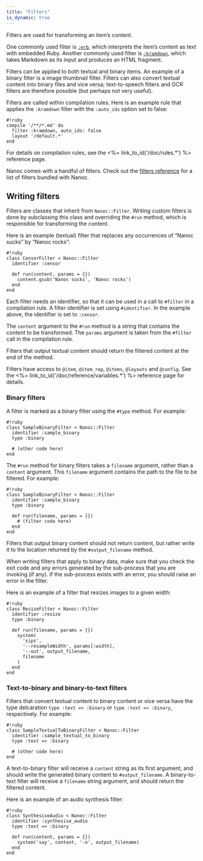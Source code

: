 ```yaml
---
title: "Filters"
is_dynamic: true
---
```


Filters are used for transforming an item’s content.

One commonly used filter is [`:erb`](/doc/reference/filters/#erb), which interprets the item’s content as text with embedded Ruby. Another commonly used filter is [`:kramdown`](/doc/reference/filters/#kramdown), which takes Markdown as its input and produces an HTML fragment.

Filters can be applied to both textual and binary items. An example of a binary filter is a image thumbnail filter. Filters can also convert textual content into binary files and vice versa; text-to-speech filters and OCR filters are therefore possible (but perhaps not very useful).

Filters are called within compilation rules. Here is an example rule that applies the `:kramdown` filter with the `:auto_ids` option set to false:

    #!ruby
    compile '/**/*.md' do
      filter :kramdown, auto_ids: false
      layout '/default.*'
    end

For details on compilation rules, see the <%= link_to_id('/doc/rules.*') %> reference page.

Nanoc comes with a handful of filters. Check out the [filters reference](/doc/reference/filters/) for a list of filters bundled with Nanoc.

Writing filters
---------------

Filters are classes that inherit from `Nanoc::Filter`. Writing custom filters is done by subclassing this class and overriding the `#run` method, which is responsible for transforming the content.

Here is an example (textual) filter that replaces any occurrences of “Nanoc sucks” by “Nanoc rocks”:

    #!ruby
    class CensorFilter < Nanoc::Filter
      identifier :censor

      def run(content, params = {})
        content.gsub('Nanoc sucks', 'Nanoc rocks')
      end
    end

Each filter needs an identifier, so that it can be used in a call to `#filter` in a compilation rule. A filter identifier is set using `#identifier`. In the example above, the identifier is set to `:censor`.

The `content` argument to the `#run` method is a string that contains the content to be transformed. The `params` argument is taken from the `#filter` call in the compilation rule.

Filters that output textual content should return the filtered content at the end of the method.

Filters have access to `@item`, `@item_rep`, `@items`, `@layouts` and `@config`. See the <%= link_to_id('/doc/reference/variables.*') %> reference page for details.

### Binary filters

A filter is marked as a binary filter using the `#type` method. For example:

    #!ruby
    class SampleBinaryFilter < Nanoc::Filter
      identifier :sample_binary
      type :binary

      # (other code here)
    end

The `#run` method for binary filters takes a `filename` argument, rather than a `content` argument. This `filename` argument contains the path to the file to be filtered. For example:

    #!ruby
    class SampleBinaryFilter < Nanoc::Filter
      identifier :sample_binary
      type :binary

      def run(filename, params = {})
        # (filter code here)
      end
    end

Filters that output binary content should not return content, but rather write it to the location returned by the `#output_filename` method.

When writing filters that apply to binary data, make sure that you check the exit code and any errors generated by the sub-process that you are invoking (if any). If the sub-process exists with an error, you should raise an error in the filter.

Here is an example of a filter that resizes images to a given width:

    #!ruby
    class ResizeFilter < Nanoc::Filter
      identifier :resize
      type :binary

      def run(filename, params = {})
        system(
          'sips',
          '--resampleWidth', params[:width],
          '--out', output_filename,
          filename
        )
      end
    end

### Text-to-binary and binary-to-text filters

Filters that convert textual content to binary content or vice versa have the type delcaration `type :text => :binary` or `type :text => :binary`, respectively. For example:

    #!ruby
    class SampleTextualToBinaryFilter < Nanoc::Filter
      identifier :sample_textual_to_binary
      type :text => :binary

      # (other code here)
    end

A text-to-binary filter will receive a `content` string as its first argument, and should write the generated binary content to `#output_filename`. A binary-to-text filter will receive a `filename` string argument, and should return the filtered content.

Here is an example of an audio synthesis filter:

    #!ruby
    class SynthesiseAudio < Nanoc::Filter
      identifier :synthesise_audio
      type :text => :binary

      def run(content, params = {})
        system('say', content, '-o', output_filename)
      end
    end
